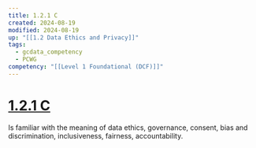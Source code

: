 ```yaml
---
title: 1.2.1 C
created: 2024-08-19
modified: 2024-08-19
up: "[[1.2 Data Ethics and Privacy]]"
tags:
  - gcdata_competency
  - PCWG
competency: "[[Level 1 Foundational (DCF)]]"
---
```

# [1.2.1 C](1.2.1%20C.md)
Is familiar with the meaning of data ethics, governance, consent, bias and discrimination, inclusiveness, fairness, accountability.
